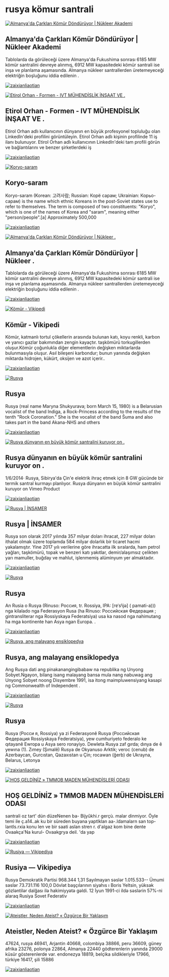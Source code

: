 # rusya kömur santrali
<a href="https://mnn.zoosnet.net/LR/Chatpre.aspx?id=MNN94995150&p=https://topgrinding.com/" target="_blank">![Almanya'da Çarkları Kömür Döndürüyor | Nükleer Akademi](https://github.com/technlg/images/blob/main/57.jpg)</a>
## Almanya'da Çarkları Kömür Döndürüyor | Nükleer Akademi
Tablolarda da görüleceği üzere Almanya'da Fukushima sonrası 6185 MW kömür santralini devreye alınmış, 6912 MW kapasitedeki kömür santrali ise inşa ve planlama aşamasında. Almanya nükleer santrallerden üretemeyeceği elektriğin boşluğunu iddia edilenin .
<a href="https://mnn.zoosnet.net/LR/Chatpre.aspx?id=MNN94995150&p=https://topgrinding.com/" target="_blank"><img src="https://github.com/technlg/images/raw/main/chat11.jpg" alt="zaixianliaotian"/></a><a href="//whatsapp.shibangsoft.com/WhatsApp.php" ><img src="https://github.com/technlg/images/raw/main/chat11.png" alt=""></a>
<a href="https://mnn.zoosnet.net/LR/Chatpre.aspx?id=MNN94995150&p=https://topgrinding.com/" target="_blank">![Etirol Orhan - Formen - IVT MÜHENDİSLİK İNŞAAT VE .](https://github.com/technlg/images/blob/main/9.jpg)</a>
## Etirol Orhan - Formen - IVT MÜHENDİSLİK İNŞAAT VE .
Etirol Orhan adlı kullanıcının dünyanın en büyük profesyonel topluluğu olan LinkedIn'deki profilini görüntüleyin. Etirol Orhan adlı kişinin profilinde 11 iş ilanı bulunuyor. Etirol Orhan adlı kullanıcının LinkedIn'deki tam profili görün ve bağlantılarını ve benzer şirketlerdeki iş 
<a href="https://mnn.zoosnet.net/LR/Chatpre.aspx?id=MNN94995150&p=https://topgrinding.com/" target="_blank"><img src="https://github.com/technlg/images/raw/main/chat11.jpg" alt="zaixianliaotian"/></a><a href="//whatsapp.shibangsoft.com/WhatsApp.php" ><img src="https://github.com/technlg/images/raw/main/chat11.png" alt=""></a>
<a href="https://mnn.zoosnet.net/LR/Chatpre.aspx?id=MNN94995150&p=https://topgrinding.com/" target="_blank">![Koryo-saram](https://github.com/technlg/images/blob/main/57.jpg)</a>
## Koryo-saram
Koryo-saram (Korean: 고려사람; Russian: Корё сарам; Ukrainian: Корьо-сарам) is the name which ethnic Koreans in the post-Soviet states use to refer to themselves. The term is composed of two constituents: "Koryo", which is one of the names of Korea and "saram", meaning either "person/people".[a] Approximately 500,000 
<a href="https://mnn.zoosnet.net/LR/Chatpre.aspx?id=MNN94995150&p=https://topgrinding.com/" target="_blank"><img src="https://github.com/technlg/images/raw/main/chat11.jpg" alt="zaixianliaotian"/></a><a href="//whatsapp.shibangsoft.com/WhatsApp.php" ><img src="https://github.com/technlg/images/raw/main/chat11.png" alt=""></a>
<a href="https://mnn.zoosnet.net/LR/Chatpre.aspx?id=MNN94995150&p=https://topgrinding.com/" target="_blank">![Almanya'da Çarkları Kömür Döndürüyor | Nükleer .](https://github.com/technlg/images/blob/main/4.jpg)</a>
## Almanya'da Çarkları Kömür Döndürüyor | Nükleer .
Tablolarda da görüleceği üzere Almanya'da Fukushima sonrası 6185 MW kömür santralini devreye alınmış, 6912 MW kapasitedeki kömür santrali ise inşa ve planlama aşamasında. Almanya nükleer santrallerden üretemeyeceği elektriğin boşluğunu iddia edilenin .
<a href="https://mnn.zoosnet.net/LR/Chatpre.aspx?id=MNN94995150&p=https://topgrinding.com/" target="_blank"><img src="https://github.com/technlg/images/raw/main/chat11.jpg" alt="zaixianliaotian"/></a><a href="//whatsapp.shibangsoft.com/WhatsApp.php" ><img src="https://github.com/technlg/images/raw/main/chat11.png" alt=""></a>
<a href="https://mnn.zoosnet.net/LR/Chatpre.aspx?id=MNN94995150&p=https://topgrinding.com/" target="_blank">![Kömür - Vikipedi](https://github.com/technlg/images/blob/main/50.jpg)</a>
## Kömür - Vikipedi
Kömür, katmanlı tortul çökellerin arasında bulunan katı, koyu renkli, karbon ve yanıcı gazlar bakımından zengin kayaçtır. taşkömürü torkugillerden oluşur.Kömür çoğunlukla diğer elementlerin değişken miktarlarda bulunmasıyla oluşur. Asıl bileşeni karbondur; bunun yanında değişken miktarda hidrojen, kükürt, oksijen ve azot içerir..
<a href="https://mnn.zoosnet.net/LR/Chatpre.aspx?id=MNN94995150&p=https://topgrinding.com/" target="_blank"><img src="https://github.com/technlg/images/raw/main/chat11.jpg" alt="zaixianliaotian"/></a><a href="//whatsapp.shibangsoft.com/WhatsApp.php" ><img src="https://github.com/technlg/images/raw/main/chat11.png" alt=""></a>
<a href="https://mnn.zoosnet.net/LR/Chatpre.aspx?id=MNN94995150&p=https://topgrinding.com/" target="_blank">![Rusya](https://github.com/technlg/images/blob/main/28.jpg)</a>
## Rusya
Rusya (real name Maryna Shukyurava; born March 15, 1980) is a Belarusian vocalist of the band Indiga, a Rock-Princess according to the results of the tenth "Rock Coronation." She is the vocalist of the band Šuma and also takes part in the band Akana-NHS and others
<a href="https://mnn.zoosnet.net/LR/Chatpre.aspx?id=MNN94995150&p=https://topgrinding.com/" target="_blank"><img src="https://github.com/technlg/images/raw/main/chat11.jpg" alt="zaixianliaotian"/></a><a href="//whatsapp.shibangsoft.com/WhatsApp.php" ><img src="https://github.com/technlg/images/raw/main/chat11.png" alt=""></a>
<a href="https://mnn.zoosnet.net/LR/Chatpre.aspx?id=MNN94995150&p=https://topgrinding.com/" target="_blank">![Rusya dünyanın en büyük kömür santralini kuruyor on .](https://github.com/technlg/images/blob/main/61.jpg)</a>
## Rusya dünyanın en büyük kömür santralini kuruyor on .
1/6/2014· Rusya, Sibirya'da Çin'e elektrik ihraç etmek için 8 GW gücünde bir termik santral kurmayı planlıyor. Rusya dünyanın en büyük kömür santralini kuruyor on Vimeo Product
<a href="https://mnn.zoosnet.net/LR/Chatpre.aspx?id=MNN94995150&p=https://topgrinding.com/" target="_blank"><img src="https://github.com/technlg/images/raw/main/chat11.jpg" alt="zaixianliaotian"/></a><a href="//whatsapp.shibangsoft.com/WhatsApp.php" ><img src="https://github.com/technlg/images/raw/main/chat11.png" alt=""></a>
<a href="https://mnn.zoosnet.net/LR/Chatpre.aspx?id=MNN94995150&p=https://topgrinding.com/" target="_blank">![Rusya | İNSAMER](https://github.com/technlg/images/blob/main/32.jpg)</a>
## Rusya | İNSAMER
Rusya son olarak 2017 yılında 357 milyar doları ihracat, 227 milyar doları ithalat olmak üzere toplamda 584 milyar dolarlık bir ticaret hacmi yakalamıştır. Yine 2017 yılı verilerine göre ihracatta ilk sıralarda, ham petrol yağları, taşkömürü, topak ve benzeri katı yakıtlar, demir/alaşımsız çelikten yarı mamuller, buğday ve mahlut, işlenmemiş alüminyum yer almaktadır.
<a href="https://mnn.zoosnet.net/LR/Chatpre.aspx?id=MNN94995150&p=https://topgrinding.com/" target="_blank"><img src="https://github.com/technlg/images/raw/main/chat11.jpg" alt="zaixianliaotian"/></a><a href="//whatsapp.shibangsoft.com/WhatsApp.php" ><img src="https://github.com/technlg/images/raw/main/chat11.png" alt=""></a>
<a href="https://mnn.zoosnet.net/LR/Chatpre.aspx?id=MNN94995150&p=https://topgrinding.com/" target="_blank">![Rusya](https://github.com/technlg/images/blob/main/17.jpg)</a>
## Rusya
An Rusia o Rusya (Rinuso: Россия, tr. Rossiya, IPA: [rɐˈsʲijə] ( pamati-a))) nga kilalado nga Federasyon Rusa (ha Rinuso: Российская Федерация ; gintransliterar nga Rossiyskaya Federatsiya) usa ka nasod nga nahimutang ha mga kontinente han Asya ngan Europa. .
<a href="https://mnn.zoosnet.net/LR/Chatpre.aspx?id=MNN94995150&p=https://topgrinding.com/" target="_blank"><img src="https://github.com/technlg/images/raw/main/chat11.jpg" alt="zaixianliaotian"/></a><a href="//whatsapp.shibangsoft.com/WhatsApp.php" ><img src="https://github.com/technlg/images/raw/main/chat11.png" alt=""></a>
<a href="https://mnn.zoosnet.net/LR/Chatpre.aspx?id=MNN94995150&p=https://topgrinding.com/" target="_blank">![Rusya, ang malayang ensiklopedya](https://github.com/technlg/images/blob/main/51.jpg)</a>
## Rusya, ang malayang ensiklopedya
Ang Rusya dati ang pinakanangingibabaw na republika ng Unyong Sobyet.Ngayon, bilang isang malayang bansa mula nang nabuwag ang Unyong Sobyet noong Disyembre 1991, isa itong maimpluwensiyang kasapi ng Commonwealth of Independent .
<a href="https://mnn.zoosnet.net/LR/Chatpre.aspx?id=MNN94995150&p=https://topgrinding.com/" target="_blank"><img src="https://github.com/technlg/images/raw/main/chat11.jpg" alt="zaixianliaotian"/></a><a href="//whatsapp.shibangsoft.com/WhatsApp.php" ><img src="https://github.com/technlg/images/raw/main/chat11.png" alt=""></a>
<a href="https://mnn.zoosnet.net/LR/Chatpre.aspx?id=MNN94995150&p=https://topgrinding.com/" target="_blank">![Rusya](https://github.com/technlg/images/blob/main/51.jpg)</a>
## Rusya
Rusya (Росси я, Rossiya) ya zi Federasyonê Rusya (Российская Федерация Rossiyskaya Federatsiya), yew cumhuriyeto federalo ke qıtayanê Ewropa u Asya sero ronayiyo. Dewleta Rusya zaf gırda; dınya de ê yewına (1). Zımey (Şımalê) Rusya de Okyanuso Arktik; veroc (cenub) de Azerbaycan, Gurcıstan, Qazaxıstan u Çin; rocawan (ğerb) de Ukrayna, Belarus, Letonya 
<a href="https://mnn.zoosnet.net/LR/Chatpre.aspx?id=MNN94995150&p=https://topgrinding.com/" target="_blank"><img src="https://github.com/technlg/images/raw/main/chat11.jpg" alt="zaixianliaotian"/></a><a href="//whatsapp.shibangsoft.com/WhatsApp.php" ><img src="https://github.com/technlg/images/raw/main/chat11.png" alt=""></a>
<a href="https://mnn.zoosnet.net/LR/Chatpre.aspx?id=MNN94995150&p=https://topgrinding.com/" target="_blank">![HOŞ GELDİNİZ » TMMOB MADEN MÜHENDİSLERİ ODASI](https://github.com/technlg/images/blob/main/43.jpg)</a>
## HOŞ GELDİNİZ » TMMOB MADEN MÜHENDİSLERİ ODASI
santrali oz tart' dún düzeNenen ba- Bijyûkhi.r gerçù. malar dinmiyor. Öyle temi ile ç.a14..ak ku bir süreden buyana yaptlklan aa-.ldamalarn san top-lantls.rxia konu len ve bir saati aslan stren r. d'algaz kom bine dente Ovaakça'Na kurul- Ovaakgrya deil. 'da yap
<a href="https://mnn.zoosnet.net/LR/Chatpre.aspx?id=MNN94995150&p=https://topgrinding.com/" target="_blank"><img src="https://github.com/technlg/images/raw/main/chat11.jpg" alt="zaixianliaotian"/></a><a href="//whatsapp.shibangsoft.com/WhatsApp.php" ><img src="https://github.com/technlg/images/raw/main/chat11.png" alt=""></a>
<a href="https://mnn.zoosnet.net/LR/Chatpre.aspx?id=MNN94995150&p=https://topgrinding.com/" target="_blank">![Rusiya — Vikipediya](https://github.com/technlg/images/blob/main/28.jpg)</a>
## Rusiya — Vikipediya
Rusya Demokratik Partisi 968.344 1,31 Sayılmayan səslər 1.015.533-- Ümumi səslər 73.731.116 100,0 Dövlət başçılarının siyahıs ı Boris Yeltsin, yüksək gözləntilər dalğası ilə hakimiyyətə gəldi. 12 İyun 1991-ci ildə səslərin 57%-ni alaraq Rusiya Sovet Federativ 
<a href="https://mnn.zoosnet.net/LR/Chatpre.aspx?id=MNN94995150&p=https://topgrinding.com/" target="_blank"><img src="https://github.com/technlg/images/raw/main/chat11.jpg" alt="zaixianliaotian"/></a><a href="//whatsapp.shibangsoft.com/WhatsApp.php" ><img src="https://github.com/technlg/images/raw/main/chat11.png" alt=""></a>
<a href="https://mnn.zoosnet.net/LR/Chatpre.aspx?id=MNN94995150&p=https://topgrinding.com/" target="_blank">![Ateistler, Neden Ateist? « Özgürce Bir Yaklaşım](https://github.com/technlg/images/blob/main/60.jpg)</a>
## Ateistler, Neden Ateist? « Özgürce Bir Yaklaşım
47624, rusya 46941, Arjantin 40668, colombiya 38866, peru 36609, güney afrika 23276, polonya 22864, Almanya 22440 gödterenlerin yanında 29000 küsür gösterenlerde var. endonezya 18819, belçika sildikleriyle 17966, türkiye 16417, şili 15886 
<a href="https://mnn.zoosnet.net/LR/Chatpre.aspx?id=MNN94995150&p=https://topgrinding.com/" target="_blank"><img src="https://github.com/technlg/images/raw/main/chat11.jpg" alt="zaixianliaotian"/></a><a href="//whatsapp.shibangsoft.com/WhatsApp.php" ><img src="https://github.com/technlg/images/raw/main/chat11.png" alt=""></a>
